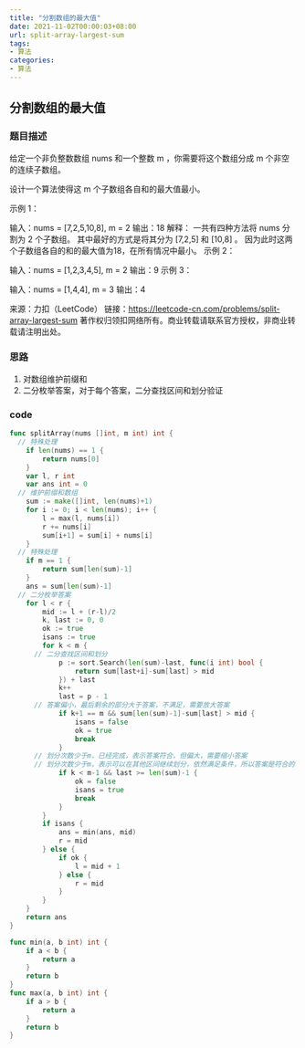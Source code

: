 ```yaml
---
title: "分割数组的最大值"
date: 2021-11-02T00:00:03+08:00
url: split-array-largest-sum
tags:
- 算法
categories: 
- 算法
---
```


## 分割数组的最大值

### 题目描述

给定一个非负整数数组 nums 和一个整数 m ，你需要将这个数组分成 m 个非空的连续子数组。

设计一个算法使得这 m 个子数组各自和的最大值最小。

 

示例 1：

输入：nums = [7,2,5,10,8], m = 2
输出：18
解释：
一共有四种方法将 nums 分割为 2 个子数组。 其中最好的方式是将其分为 [7,2,5] 和 [10,8] 。
因为此时这两个子数组各自的和的最大值为18，在所有情况中最小。
示例 2：

输入：nums = [1,2,3,4,5], m = 2
输出：9
示例 3：

输入：nums = [1,4,4], m = 3
输出：4

来源：力扣（LeetCode）
链接：https://leetcode-cn.com/problems/split-array-largest-sum
著作权归领扣网络所有。商业转载请联系官方授权，非商业转载请注明出处。

### 思路

1. 对数组维护前缀和
2. 二分枚举答案，对于每个答案，二分查找区间和划分验证

### code

```go
func splitArray(nums []int, m int) int {
  // 特殊处理
	if len(nums) == 1 {
		return nums[0]
	}
	var l, r int
	var ans int = 0
  // 维护前缀和数组
	sum := make([]int, len(nums)+1)
	for i := 0; i < len(nums); i++ {
		l = max(l, nums[i])
		r += nums[i]
		sum[i+1] = sum[i] + nums[i]
	}
  // 特殊处理
	if m == 1 {
		return sum[len(sum)-1]
	}
	ans = sum[len(sum)-1]
  // 二分枚举答案
	for l < r {
		mid := l + (r-l)/2
		k, last := 0, 0
		ok := true
		isans := true
		for k < m {
      // 二分查找区间和划分
			p := sort.Search(len(sum)-last, func(i int) bool {
				return sum[last+i]-sum[last] > mid
			}) + last
			k++
			last = p - 1
      // 答案偏小，最后剩余的部分大于答案，不满足，需要放大答案
			if k+1 == m && sum[len(sum)-1]-sum[last] > mid {
				isans = false
				ok = true
				break
			}
      // 划分次数少于m，已经完成，表示答案符合，但偏大，需要缩小答案
      // 划分次数少于m，表示可以在其他区间继续划分，依然满足条件，所以答案是符合的
			if k < m-1 && last >= len(sum)-1 {
				ok = false
				isans = true
				break
			}
		}
		if isans {
			ans = min(ans, mid)
			r = mid
		} else {
			if ok {
				l = mid + 1
			} else {
				r = mid
			}
		}
	}
	return ans
}

func min(a, b int) int {
	if a < b {
		return a
	}
	return b
}
func max(a, b int) int {
	if a > b {
		return a
	}
	return b
}
```

